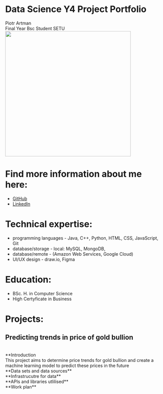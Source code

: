 # Data Science Y4 Project Portfolio 

Piotr Artman <br>
Final Year Bsc Student SETU <br>
<img src='portrait.jpg' width='400'>

# Find more information about me here:
* [GitHub](https://github.com/peterartman)
* [LinkedIn](https://www.linkedin.com/in/piotr-artman-22105815/)

# Technical expertise:

* programming languages - Java, C++, Python, HTML, CSS, JavaScript, Git
* database/storage - local: MySQL, MongoDB,
* database/remote - (Amazon Web Services, Google Cloud)
* UI/UX design - draw.io, Figma

# Education:

* BSc. H. in Computer Science
* High Certyficate in Business

# Projects:

## Predicting trends in price of gold bullion <br>
<br>
**Introduction
<br>
This project aims to determine price trends for gold bullion and create a machine learning model to predict these prices in the future
<br>
**Data sets and data sources**
<br>
**Infrastrucutre for data**
<br>
**APIs and libraries utlilised**
<br>
**Work plan**
<!-- <br>
**Algorithms / ML models utilised**
<br>
**Other tools utilised**
<br>
**Visualisation of the project**
<br>
Verification of the project - this section contains how the accuracy of the model(s) was checked.
<br>
Outcome/result/challenges - what were the results or outcomes of the project, what challenges were faced during the project, and how were they overcome.
<br> -->